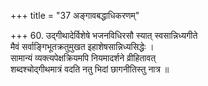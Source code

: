 +++
title = "37 अङ्गावबद्धाधिकरणम्"

+++
60. उद्गीथादेर्विशेषे भजनविधिरसौ स्यात् स्वसान्निध्यगीते  
मैवं सर्वाङ्गिभूतक्रतुमुखत इहाशेषसान्निध्यसिद्धेः ।  
सामान्यं व्यक्त्यपेक्षक्रियमपि नियमादर्शने व्रीहितावत्  
शब्दश्चोद्गीथमात्रं वदति नतु भिदां छागनीतिस्तु नात्र ॥